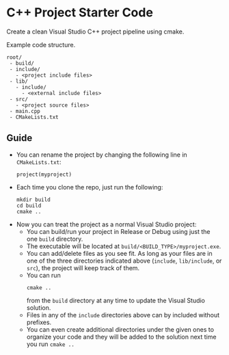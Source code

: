 # C++ Project Starter Code
Create a clean Visual Studio C++ project pipeline using cmake. 

Example code structure.
```
root/
 - build/
 - include/
   - <project include files>
 - lib/
   - include/
     - <external include files>
 - src/
   - <project source files>
 - main.cpp
 - CMakeLists.txt
```

## Guide
- You can rename the project by changing the following line in `CMakeLists.txt`:
  ```
  project(myproject)
  ```
- Each time you clone the repo, just run the following:
  ```
  mkdir build
  cd build
  cmake ..
  ```
- Now you can treat the project as a normal Visual Studio project:
  - You can build/run your project in Release or Debug using just the one `build` directory. 
  - The executable will be located at `build/<BUILD_TYPE>/myproject.exe`. 
  - You can add/delete files as you see fit. As long as your files are in one of the three directories indicated above (`include`, `lib/include`, or `src`), the project will keep track of them. 
  - You can run 
    ```
    cmake ..
    ```
    from the `build` directory at any time to update the Visual Studio solution.
  - Files in any of the `include` directories above can by included without prefixes.
  - You can even create additional directories under the given ones to organize your code and they will be added to the solution next time you run `cmake ..`
  
